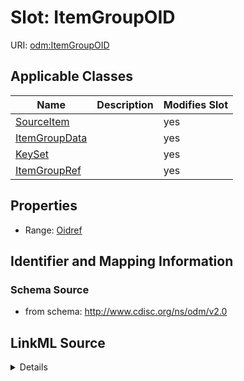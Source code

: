 # Slot: ItemGroupOID

URI: [odm:ItemGroupOID](http://www.cdisc.org/ns/odm/v2.0/ItemGroupOID)



<!-- no inheritance hierarchy -->




## Applicable Classes

| Name | Description | Modifies Slot |
| --- | --- | --- |
[SourceItem](SourceItem.md) |  |  yes  |
[ItemGroupData](ItemGroupData.md) |  |  yes  |
[KeySet](KeySet.md) |  |  yes  |
[ItemGroupRef](ItemGroupRef.md) |  |  yes  |







## Properties

* Range: [Oidref](Oidref.md)





## Identifier and Mapping Information







### Schema Source


* from schema: http://www.cdisc.org/ns/odm/v2.0




## LinkML Source

<details>
```yaml
name: ItemGroupOID
from_schema: http://www.cdisc.org/ns/odm/v2.0
rank: 1000
alias: ItemGroupOID
domain_of:
- SourceItem
- ItemGroupData
- KeySet
- ItemGroupRef
range: oidref

```
</details>